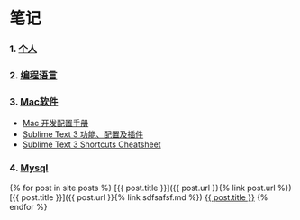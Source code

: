 # 笔记

### 1. [个人](https://github.com/August7752/Note/tree/master/August)


### 2. [编程语言](https://github.com/August7752/Note/tree/master/Code)


### 3. [Mac软件](https://github.com/August7752/Note/tree/master/MacSoft)
- [Mac 开发配置手册](https://github.com/August7752/Note/blob/master/Mac/Mac%20%E5%BC%80%E5%8F%91%E9%85%8D%E7%BD%AE%E6%89%8B%E5%86%8C.md)
- [Sublime Text 3 功能、配置及插件](https://github.com/August7752/Note/blob/master/Mac/Sublime%20Text%203%20%E5%8A%9F%E8%83%BD%E3%80%81%E9%85%8D%E7%BD%AE%E5%8F%8A%E6%8F%92%E4%BB%B6.md)
- [Sublime Text 3 Shortcuts Cheatsheet](https://github.com/August7752/Note/blob/master/MacSoft/Sublime%20Text%203%20%E5%BF%AB%E6%8D%B7%E9%94%AE.md)

### 4. [Mysql](https://github.com/August7752/Note/tree/master/Mysql)

{% for post in site.posts %}
    [{{ post.title }}]({{ post.url }}{% link post.url %})
    [{{ post.title }}]({{ post.url }}{% link sdfsafsf.md %})
    [{{ post.title }}](https://github.com/August7752/Note/tree/master/Mysql)
{% endfor %}
